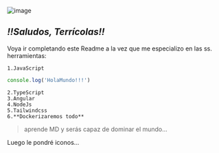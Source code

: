 ![image](https://github.com/user-attachments/assets/cf6ee9ba-38dc-4982-b567-0f5c3817b883)

## *!!Saludos, Terrícolas!!*

Voya ir completando este Readme a la vez que me especializo en las ss. herramientas:

    1.JavaScript    
```javascript
console.log('HolaMundo!!!')
```
    2.TypeScript
    3.Angular
    4.NodeJs
    5.Tailwindcss
    6.**Dockerizaremos todo**

>aprende MD y serás capaz de dominar el mundo...


Luego le pondré iconos...





